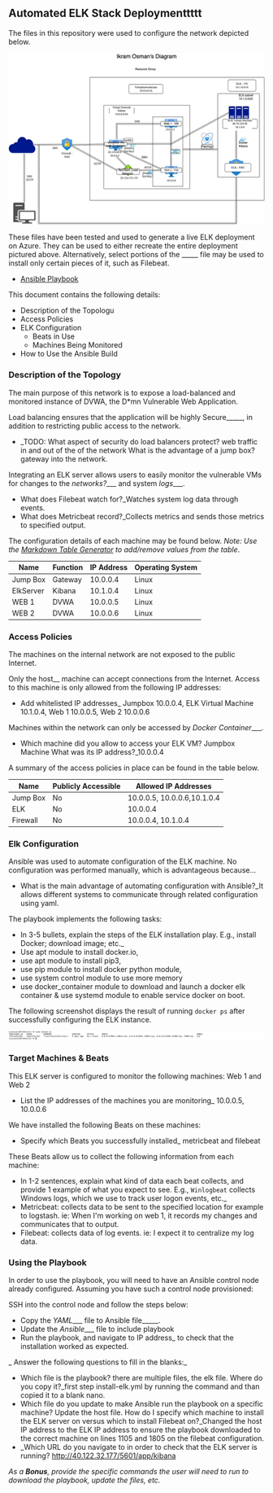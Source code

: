 ## Automated ELK Stack Deploymenttttt

The files in this repository were used to configure the network depicted below.

![ELK Diagram](https://github.com/IkramOsman/Project-1-/blob/main/Diagrams/Untitled%20Diagram.jpg)

These files have been tested and used to generate a live ELK deployment on Azure. They can be used to either recreate the entire deployment pictured above. Alternatively, select portions of the _____ file may be used to install only certain pieces of it, such as Filebeat.

  - [Ansible Playbook](https://github.com/IkramOsman/Project-1-/tree/main/Ansible)

This document contains the following details:
- Description of the Topologu
- Access Policies
- ELK Configuration
  - Beats in Use
  - Machines Being Monitored
- How to Use the Ansible Build


### Description of the Topology

The main purpose of this network is to expose a load-balanced and monitored instance of DVWA, the D*mn Vulnerable Web Application.

Load balancing ensures that the application will be highly Secure_____, in addition to restricting public access to the network.
- _TODO: What aspect of security do load balancers protect? web traffic in and out of the of the network What is the advantage of a jump box? gateway into the network.

Integrating an ELK server allows users to easily monitor the vulnerable VMs for changes to the _networks?____ and system _logs____.
- What does Filebeat watch for?_Watches system log data through events. 
- What does Metricbeat record?_Collects metrics and sends those metrics to specified output.

The configuration details of each machine may be found below.
_Note: Use the [Markdown Table Generator](http://www.tablesgenerator.com/markdown_tables) to add/remove values from the table_.

| Name     | Function | IP Address | Operating System |
|----------|----------|------------|------------------|
| Jump Box | Gateway  |10.0.0.4    | Linux            |
| ElkServer|  Kibana  |10.1.0.4    | Linux            |
| WEB 1    |  DVWA    |10.0.0.5    | Linux            |
| WEB 2    |  DVWA    |10.0.0.6    | Linux            |

### Access Policies

The machines on the internal network are not exposed to the public Internet. 

Only the host__ machine can accept connections from the Internet. Access to this machine is only allowed from the following IP addresses:
- Add whitelisted IP addresses_ Jumpbox 10.0.0.4, ELK Virtual Machine 10.1.0.4, Web 1 10.0.0.5, Web 2 10.0.0.6

Machines within the network can only be accessed by _Docker Container____.
- Which machine did you allow to access your ELK VM? Jumpbox Machine What was its IP address?_10.0.0.4

A summary of the access policies in place can be found in the table below.

| Name     | Publicly Accessible | Allowed IP Addresses           |
|----------|---------------------|----------------------          |
|Jump Box  |     No              | 10.0.0.5, 10.0.0.6,10.1.0.4    |
|ELK       |     No              |     10.0.0.4                   |
|Firewall  |     No              |   10.0.0.4, 10.1.0.4            |

### Elk Configuration

Ansible was used to automate configuration of the ELK machine. No configuration was performed manually, which is advantageous because...
- What is the main advantage of automating configuration with Ansible?_It allows different systems to communicate through related configuration using yaml. 

The playbook implements the following tasks:
- In 3-5 bullets, explain the steps of the ELK installation play. E.g., install Docker; download image; etc._
- Use apt module to install docker.io, 
- use apt module to install pip3, 
- use pip module to install docker python module, 
- use system control module to use more memory
- use docker_container module to download and launch a docker elk container & use systemd module to enable service docker on boot. 


The following screenshot displays the result of running `docker ps` after successfully configuring the ELK instance.

![Docker PS output-Screenshot](https://raw.githubusercontent.com/IkramOsman/Project-1-/main/Docker%20PS%20Output%20.png)

### Target Machines & Beats
This ELK server is configured to monitor the following machines: Web 1 and Web 2 
- List the IP addresses of the machines you are monitoring_ 10.0.0.5, 10.0.0.6

We have installed the following Beats on these machines:
- Specify which Beats you successfully installed_ metricbeat and filebeat

These Beats allow us to collect the following information from each machine:
- In 1-2 sentences, explain what kind of data each beat collects, and provide 1 example of what you expect to see. E.g., `Winlogbeat` collects Windows logs, which we use to track user logon events, etc._
- Metricbeat: collects data to be sent to the specified location for example to logstash. ie: When I'm working on web 1, it records my changes and communicates that to output. 
- Filebeat: collects data of log events. ie: I expect it to centralize my log data. 

### Using the Playbook
In order to use the playbook, you will need to have an Ansible control node already configured. Assuming you have such a control node provisioned: 

SSH into the control node and follow the steps below:
- Copy the _YAML____ file to  Ansible file_____.
- Update the _Ansible____ file to include playbook
- Run the playbook, and navigate to IP address_ to check that the installation worked as expected.

_ Answer the following questions to fill in the blanks:_
- Which file is the playbook? there are multiple files, the elk file. Where do you copy it?_first step install-elk.yml by running the command and than copied it to a blank nano. 
- Which file do you update to make Ansible run the playbook on a specific machine? Update the host file. How do I specify which machine to install the ELK server on versus which to install Filebeat on?_Changed the host IP address to the ELK IP address to ensure the playbook downloaded to the correct machine on lines 1105 and 1805 on the filebeat configuration. 
- _Which URL do you navigate to in order to check that the ELK server is running? http://40.122.32.177/5601/app/kibana

_As a **Bonus**, provide the specific commands the user will need to run to download the playbook, update the files, etc._